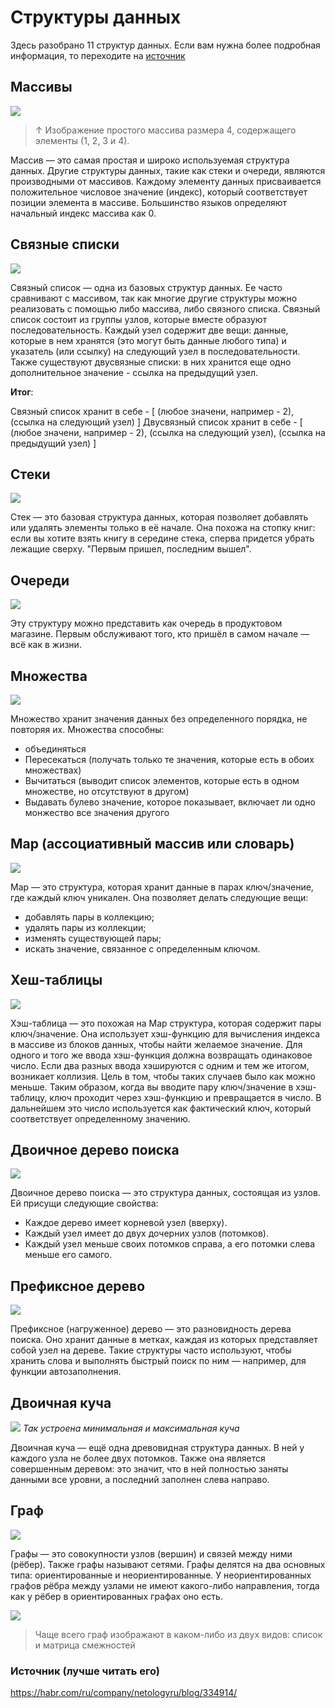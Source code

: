 # Структуры данных

Здесь разобрано 11 структур данных. Если вам нужна более подробная информация, то переходите на [источник](https://habr.com/ru/company/netologyru/blog/334914/)

## Массивы

![](https://habrastorage.org/r/w1560/webt/iv/vj/kx/ivvjkxghqmm87r3ceaup-sjaxa8.jpeg)

> ↑ Изображение простого массива размера 4, содержащего элементы (1, 2, 3 и 4).

Массив — это самая простая и широко используемая структура данных. Другие структуры данных, такие как стеки и очереди, являются производными от массивов.
Каждому элементу данных присваивается положительное числовое значение (индекс), который соответствует позиции элемента в массиве. Большинство языков определяют начальный индекс массива как 0.

## Связные списки

![](https://habrastorage.org/r/w1560/web/457/670/66a/45767066a1d34dee9fc40e4cdf86872f.png)

Связный список — одна из базовых структур данных. Ее часто сравнивают с массивом, так как многие другие структуры можно реализовать с помощью либо массива, либо связного списка. Связный список состоит из группы узлов, которые вместе образуют последовательность. Каждый узел содержит две вещи: данные, которые в нем хранятся (это могут быть данные любого типа) и указатель (или ссылку) на следующий узел в последовательности.
Также существуют двусвязные списки: в них хранится еще одно дополнительное значение - ссылка на предыдущий узел.

**Итог**:

Связный список хранит в себе - [ (любое значени, например - 2), (ссылка на следующий узел) ]
Двусвязный список хранит в себе - [ (любое значени, например - 2), (ссылка на следующий узел), (ссылка на предыдущий узел) ]

## Стеки

![](https://habrastorage.org/r/w1560/web/22f/907/b15/22f907b15b594128ab541966d5635e28.png)

Стек — это базовая структура данных, которая позволяет добавлять или удалять элементы только в её начале. Она похожа на стопку книг: если вы хотите взять книгу в середине стека, сперва придется убрать лежащие сверху. "Первым пришел, последним вышел".

## Очереди

![](https://habrastorage.org/r/w1560/web/dc6/2eb/f8a/dc62ebf8a5ce481398f2cd9ae8ce7563.png)

Эту структуру можно представить как очередь в продуктовом магазине. Первым обслуживают того, кто пришёл в самом начале — всё как в жизни.

## Множества

![](https://habrastorage.org/r/w1560/web/13d/108/07a/13d10807a2514c9a9b68a5ccdbea4f4a.png)

Множество хранит значения данных без определенного порядка, не повторяя их.
Множества способны:

- объединяться
- Пересекаться (получать только те значения, которые есть в обоих множествах)
- Вычитаться (выводит список элементов, которые есть в одном множестве, но отсутствуют в другом)
- Выдавать булево значение, которое показывает, включает ли одно монжество все значения другого

## Map (ассоциативный массив или словарь)

![](https://habrastorage.org/r/w1560/web/2ae/6bd/144/2ae6bd1443ef4a51b01b9fb1d59fe3f9.png)

Map — это структура, которая хранит данные в парах ключ/значение, где каждый ключ уникален. Она позволяет делать следующие вещи:

- добавлять пары в коллекцию;
- удалять пары из коллекции;
- изменять существующей пары;
- искать значение, связанное с определенным ключом.

## Хеш-таблицы

![](https://habrastorage.org/r/w1560/web/35b/5ab/830/35b5ab830ac648b9ac67ee35425207fe.png)

Хэш-таблица — это похожая на Map структура, которая содержит пары ключ/значение. Она использует хэш-функцию для вычисления индекса в массиве из блоков данных, чтобы найти желаемое значение. Для одного и того же ввода хэш-функция должна возвращать одинаковое число. Если два разных ввода хэшируются с одним и тем же итогом, возникает коллизия. Цель в том, чтобы таких случаев было как можно меньше. Таким образом, когда вы вводите пару ключ/значение в хэш-таблицу, ключ проходит через хэш-функцию и превращается в число. В дальнейшем это число используется как фактический ключ, который соответствует определенному значению.

## Двоичное дерево поиска

![](https://habrastorage.org/r/w1560/web/d6d/8e9/66d/d6d8e966d0ab4fec9f4f565429307e71.png)

Двоичное дерево поиска — это структура данных, состоящая из узлов. Ей присущи следующие свойства:

- Каждое дерево имеет корневой узел (вверху).
- Каждый узел имеет до двух дочерних узлов (потомков).
- Каждый узел меньше своих потомков справа, а его потомки слева меньше его самого.

## Префиксное дерево

![](https://habrastorage.org/r/w1560/web/7a0/ffc/6c6/7a0ffc6c6f45463d9695de1dcdc4c57e.png)

Префиксное (нагруженное) дерево — это разновидность дерева поиска. Оно хранит данные в метках, каждая из которых представляет собой узел на дереве. Такие структуры часто используют, чтобы хранить слова и выполнять быстрый поиск по ним — например, для функции автозаполнения.

## Двоичная куча

![](https://habrastorage.org/r/w1560/web/d10/a8a/a1c/d10a8aa1c5504c0ea7dc9a7792aefd81.png)
_Так устроена минимальная и максимальная куча_

Двоичная куча — ещё одна древовидная структура данных. В ней у каждого узла не более двух потомков. Также она является совершенным деревом: это значит, что в ней полностью заняты данными все уровни, а последний заполнен слева направо.

## Граф

![](https://habrastorage.org/r/w1560/web/d41/ba5/bf4/d41ba5bf40af46318e91c779008b8c8d.png)

Графы — это совокупности узлов (вершин) и связей между ними (рёбер). Также графы называют сетями. Графы делятся на два основных типа: ориентированные и неориентированные. У неориентированных графов рёбра между узлами не имеют какого-либо направления, тогда как у рёбер в ориентированных графах оно есть.

![](https://habrastorage.org/r/w1560/web/b1c/9bc/795/b1c9bc7957974d6fb13829b9910d3d78.png)

> Чаще всего граф изображают в каком-либо из двух видов: список и матрица смежностей

### Источник (лучше читать его)

https://habr.com/ru/company/netologyru/blog/334914/
